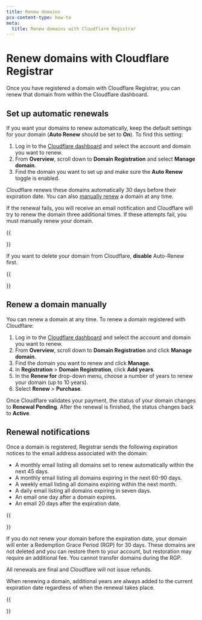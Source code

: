 ```yaml
---
title: Renew domains
pcx-content-type: how-to
meta:
  title: Renew domains with Cloudflare Registrar
---
```


# Renew domains with Cloudflare Registrar

Once you have registered a domain with Cloudflare Registrar, you can renew that domain from within the Cloudflare dashboard.

## Set up automatic renewals

If you want your domains to renew automatically, keep the default settings for your domain (**Auto Renew** should be set to **On**). To find this setting:

1. Log in to the [Cloudflare dashboard](https://dash.cloudflare.com/login) and select the account and domain you want to renew.
2. From **Overview**, scroll down to **Domain Registration** and select **Manage domain**.
3. Find the domain you want to set up and make sure the **Auto Renew** toggle is enabled.

Cloudflare renews these domains automatically 30 days before their expiration date. You can also [manually renew](#renew-a-domain-manually) a domain at any time.

If the renewal fails, you will receive an email notification and Cloudflare will try to renew the domain three additional times. If these attempts fail, you must manually renew your domain.

{{<Aside type="note">}}

If you want to delete your domain from Cloudflare, **disable** Auto-Renew first.

{{</Aside>}}

## Renew a domain manually

You can renew a domain at any time. To renew a domain registered with Cloudflare:

1. Log in to the [Cloudflare dashboard](https://dash.cloudflare.com/login) and select the account and domain you want to renew.
2. From **Overview**, scroll down to **Domain Registration** and click **Manage domain**.
3. Find the domain you want to renew and click **Manage**.
4. In **Registration** > **Domain Registration**, click **Add years**.
5. In the **Renew for** drop-down menu, choose a number of years to renew your domain (up to 10 years).
6. Select **Renew** > **Purchase**.

Once Cloudflare validates your payment, the status of your domain changes to **Renewal Pending**. After the renewal is finished, the status changes back to **Active**.

## Renewal notifications

Once a domain is registered, Registrar sends the following expiration notices to the email address associated with the domain:

- A monthly email listing all domains set to renew automatically within the next 45 days.
- A monthly email listing all domains expiring in the next 60-90 days.
- A weekly email listing all domains expiring within the next month.
- A daily email listing all domains expiring in seven days.
- An email one day after a domain expires.
- An email 20 days after the expiration date.

{{<Aside type="note">}}

If you do not renew your domain before the expiration date, your domain will enter a Redemption Grace Period (RGP) for 30 days. These domains are not deleted and you can restore them to your account, but restoration may require an additional fee. You cannot transfer domains during the RGP.

All renewals are final and Cloudflare will not issue refunds.

When renewing a domain, additional years are always added to the current expiration date regardless of when the renewal takes place.

{{</Aside>}}
